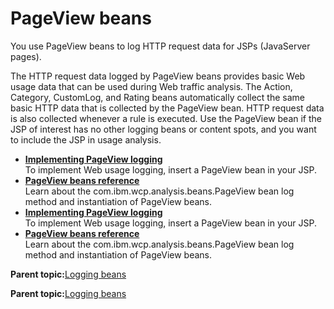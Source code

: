 # PageView beans

You use PageView beans to log HTTP request data for JSPs \(JavaServer pages\).

The HTTP request data logged by PageView beans provides basic Web usage data that can be used during Web traffic analysis. The Action, Category, CustomLog, and Rating beans automatically collect the same basic HTTP data that is collected by the PageView bean. HTTP request data is also collected whenever a rule is executed. Use the PageView bean if the JSP of interest has no other logging beans or content spots, and you want to include the JSP in usage analysis.

-   **[Implementing PageView logging](../pzn/pzn_implement_pageview_logging.md)**  
To implement Web usage logging, insert a PageView bean in your JSP.
-   **[PageView beans reference](../pzn/pzn_pageview_beans_reference.md)**  
Learn about the com.ibm.wcp.analysis.beans.PageView bean log method and instantiation of PageView beans.
-   **[Implementing PageView logging](../pzn/pzn_implement_pageview_logging.md)**  
To implement Web usage logging, insert a PageView bean in your JSP.
-   **[PageView beans reference](../pzn/pzn_pageview_beans_reference.md)**  
Learn about the com.ibm.wcp.analysis.beans.PageView bean log method and instantiation of PageView beans.

**Parent topic:**[Logging beans](../pzn/pzn_logging_beans.md)

**Parent topic:**[Logging beans](../pzn/pzn_logging_beans.md)

